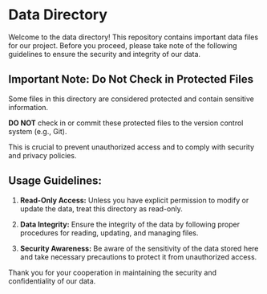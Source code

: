 # Data Directory

Welcome to the data directory! This repository contains important data files for our project. Before you proceed, please take note of the following guidelines to ensure the security and integrity of our data.

## Important Note: Do Not Check in Protected Files

Some files in this directory are considered protected and contain sensitive information.

**DO NOT** check in or commit these protected files to the version control system (e.g., Git).

This is crucial to prevent unauthorized access and to comply with security and privacy policies.


## Usage Guidelines:

1. **Read-Only Access:** Unless you have explicit permission to modify or update the data, treat this directory as read-only.

2. **Data Integrity:** Ensure the integrity of the data by following proper procedures for reading, updating, and managing files.

3. **Security Awareness:** Be aware of the sensitivity of the data stored here and take necessary precautions to protect it from unauthorized access.


Thank you for your cooperation in maintaining the security and confidentiality of our data.
